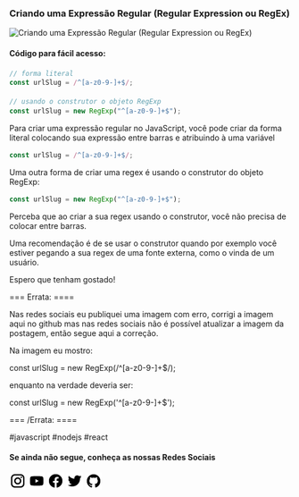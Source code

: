 ### Criando uma Expressão Regular (Regular Expression ou RegEx)

![Criando uma Expressão Regular (Regular Expression ou RegEx)](https://github.com/emersonbrogadev/social-media-snippets/blob/master/content/2019-08-15-creating-regex/2019-08-15-creating-regex.jpg)

#### Código para fácil acesso:

```js
// forma literal
const urlSlug = /^[a-z0-9-]+$/;

// usando o construtor o objeto RegExp
const urlSlug = new RegExp("^[a-z0-9-]+$");
```

Para criar uma expressão regular no JavaScript, você pode criar da forma literal
colocando sua expressão entre barras e atribuindo à uma variável

```js
const urlSlug = /^[a-z0-9-]+$/;
```

Uma outra forma de criar uma regex é usando o construtor do objeto RegExp:

```js
const urlSlug = new RegExp("^[a-z0-9-]+$");
```

Perceba que ao criar a sua regex usando o construtor, você não precisa de colocar entre barras.

Uma recomendação é de se usar o construtor quando por exemplo você estiver pegando a sua regex
de uma fonte externa, como o vinda de um usuário.

Espero que tenham gostado!

=== Errata: ====

Nas redes sociais eu publiquei uma imagem com erro, corrigi a imagem aqui no github mas nas redes sociais não é possível atualizar a imagem da postagem, então segue aqui a correção.

Na imagem eu mostro:

const urlSlug = new RegExp(/^[a-z0-9-]+\$/);

enquanto na verdade deveria ser:

const urlSlug = new RegExp('^[a-z0-9-]+\$');

=== /Errata: ====

\#javascript \#nodejs \#react

#### Se ainda não segue, conheça as nossas Redes Sociais

[![instagram.com/emersonbrogadev](https://github.com/emersonbroga/social-media-snippets/blob/master/static/instagram.png?raw=true)](https://www.instagram.com/emersonbrogadev/)
[![youtube.com/c/emersonbrogadev](https://github.com/emersonbroga/social-media-snippets/blob/master/static/youtube.png?raw=true)](https://www.youtube.com/c/emersonbroga/)
[![facebook.com/emersonbrogadev](https://github.com/emersonbroga/social-media-snippets/blob/master/static/facebook.png?raw=true)](https://www.facebook.com/emersonbrogadev/)
[![twitter.com/emersonbrogadev](https://github.com/emersonbroga/social-media-snippets/blob/master/static/twitter.png?raw=true)](https://www.twitter.com/emersonbrogadev/)
[![github.com/emersonbroga](https://github.com/emersonbroga/social-media-snippets/blob/master/static/github.png?raw=true)](https://www.github.com/emersonbroga/)
